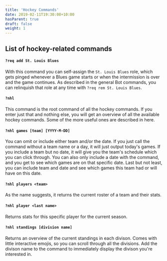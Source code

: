 ```yaml
---
title: 'Hockey Commands'
date: 2019-02-11T19:30:08+10:00
hasParent: true
draft: false
weight: 1
---
```


## List of hockey-related commands

#### `?req add St. Louis Blues`

With this command you can self-assign the `St. Louis Blues` role, which gets pinged whenever a Blues game starts or when the intermission is over and the game continues. As described in the general Bot commands, you can relinquish that role at any time with `?req rem St. Louis Blues`.

#### `?nhl`

This command is the root command of all the hockey commands. If you enter just that and nothing else, you will get an overview of all the available hockey commands. Some of the more useful ones are described in here.

#### `?nhl games [team] [YYYY-M-DD]`

You can omit or include either team and/or the date. If you just call the command without a team name or a day, it will just output today's games. If you include a team but no date, it will give you the team's schedule which you can click through. You can also only include a date with the command, and you get to see which games are on that specific date. Last but not least, you can include team and date and see which games this team had or will have on this date.

#### `?nhl players <team>`

As the name suggests, it returns the current roster of a team and their stats.

#### `?nhl player <last name>`

Returns stats for this specific player for the current season.

#### `?nhl standings [division name]`

Returns an overview of the current standings in each divison. Comes with little interactive emojis, so you can scroll through all the divisions. Add the divison name to the command to immediately display the divison you're interested in.